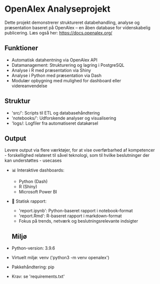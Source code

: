 # OpenAlex Analyseprojekt

Dette projekt demonstrerer struktureret databehandling, analyse og præsentation baseret på OpenAlex – en åben database for videnskabelig publicering. Læs også her: https://docs.openalex.org/

## Funktioner
- Automatisk datahentning via OpenAlex API
- Datamanagement: Strukturering og lagring i PostgreSQL
- Analyse i R med præsentation via Shiny
- Analyse i Python med præsentation via Dash
- Modulær opbygning med mulighed for dashboard eller videreanvendelse

## Struktur
- 'src/': Scripts til ETL og databasehåndtering
- 'notebooks/': Udforskende analyser og visualisering
- 'logs/: Logfiler fra automatiseret datakørsel

## Output
Levere output via flere værktøjer, for at vise overførbarhed af kompetencer - forskellighed relateret til såvel teknologi, som til hvilke beslutninger der kan understøttes - usecases

- 📊 Interaktive dashboards:
  - Python (Dash)
  - R (Shiny)
  - Microsoft Power BI

- 📝 Statisk rapport:
  - 'report.ipynb': Python-baseret rapport i notebook-format
  - 'report.Rmd': R-baseret rapport i markdown-format
  - Fokus på trends, netværk og beslutningsrelevante indsigter


  ## Miljø
- Python-version: 3.9.6  
- Virtuelt miljø: venv ('python3 -m venv openalex')
- Pakkehåndtering: pip  
- Krav: se 'requirements.txt'



